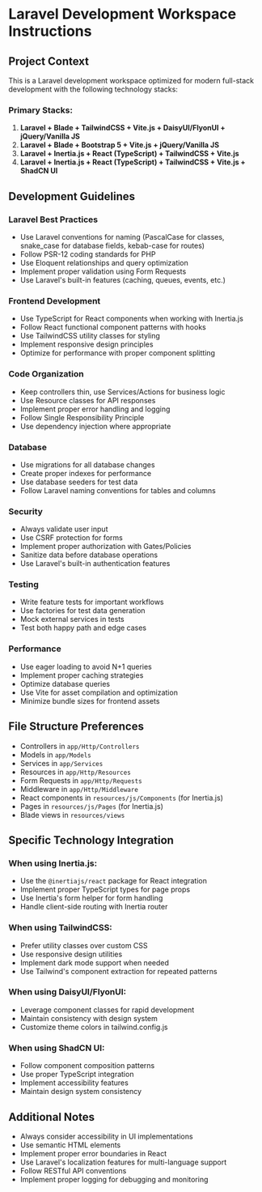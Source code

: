 # Laravel Development Workspace Instructions

<!-- Use this file to provide workspace-specific custom instructions to Copilot. For more details, visit https://code.visualstudio.com/docs/copilot/copilot-customization#_use-a-githubcopilotinstructionsmd-file -->

## Project Context

This is a Laravel development workspace optimized for modern full-stack development with the following technology stacks:

### Primary Stacks:

1. **Laravel + Blade + TailwindCSS + Vite.js + DaisyUI/FlyonUI + jQuery/Vanilla JS**
2. **Laravel + Blade + Bootstrap 5 + Vite.js + jQuery/Vanilla JS**
3. **Laravel + Inertia.js + React (TypeScript) + TailwindCSS + Vite.js**
4. **Laravel + Inertia.js + React (TypeScript) + TailwindCSS + Vite.js + ShadCN UI**

## Development Guidelines

### Laravel Best Practices

- Use Laravel conventions for naming (PascalCase for classes, snake_case for database fields, kebab-case for routes)
- Follow PSR-12 coding standards for PHP
- Use Eloquent relationships and query optimization
- Implement proper validation using Form Requests
- Use Laravel's built-in features (caching, queues, events, etc.)

### Frontend Development

- Use TypeScript for React components when working with Inertia.js
- Follow React functional component patterns with hooks
- Use TailwindCSS utility classes for styling
- Implement responsive design principles
- Optimize for performance with proper component splitting

### Code Organization

- Keep controllers thin, use Services/Actions for business logic
- Use Resource classes for API responses
- Implement proper error handling and logging
- Follow Single Responsibility Principle
- Use dependency injection where appropriate

### Database

- Use migrations for all database changes
- Create proper indexes for performance
- Use database seeders for test data
- Follow Laravel naming conventions for tables and columns

### Security

- Always validate user input
- Use CSRF protection for forms
- Implement proper authorization with Gates/Policies
- Sanitize data before database operations
- Use Laravel's built-in authentication features

### Testing

- Write feature tests for important workflows
- Use factories for test data generation
- Mock external services in tests
- Test both happy path and edge cases

### Performance

- Use eager loading to avoid N+1 queries
- Implement proper caching strategies
- Optimize database queries
- Use Vite for asset compilation and optimization
- Minimize bundle sizes for frontend assets

## File Structure Preferences

- Controllers in `app/Http/Controllers`
- Models in `app/Models`
- Services in `app/Services`
- Resources in `app/Http/Resources`
- Form Requests in `app/Http/Requests`
- Middleware in `app/Http/Middleware`
- React components in `resources/js/Components` (for Inertia.js)
- Pages in `resources/js/Pages` (for Inertia.js)
- Blade views in `resources/views`

## Specific Technology Integration

### When using Inertia.js:

- Use the `@inertiajs/react` package for React integration
- Implement proper TypeScript types for page props
- Use Inertia's form helper for form handling
- Handle client-side routing with Inertia router

### When using TailwindCSS:

- Prefer utility classes over custom CSS
- Use responsive design utilities
- Implement dark mode support when needed
- Use Tailwind's component extraction for repeated patterns

### When using DaisyUI/FlyonUI:

- Leverage component classes for rapid development
- Maintain consistency with design system
- Customize theme colors in tailwind.config.js

### When using ShadCN UI:

- Follow component composition patterns
- Use proper TypeScript integration
- Implement accessibility features
- Maintain design system consistency

## Additional Notes

- Always consider accessibility in UI implementations
- Use semantic HTML elements
- Implement proper error boundaries in React
- Use Laravel's localization features for multi-language support
- Follow RESTful API conventions
- Implement proper logging for debugging and monitoring
